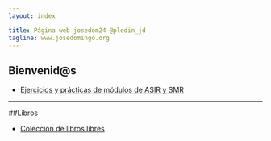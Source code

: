 ```yaml
---
layout: index

title: Página web josedom24 @pledin_jd
tagline: www.josedomingo.org
---
```

## Bienvenid@s
* [Ejercicios y prácticas de módulos de ASIR y SMR](/mod)
<hr/>
##Libros

* [Colección de libros libres](/libros)
